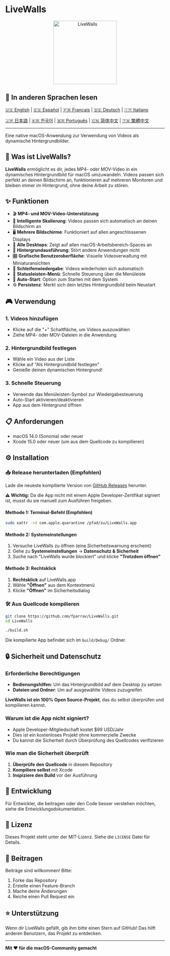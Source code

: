 # LiveWalls

<p align="center">
  <img src="icon_asset/icono-macOS-Default-1024x1024@2x.png" alt="LiveWalls" width="200" height="200">
</p>

## 📖 In anderen Sprachen lesen

[🇺🇸 English](README.en.md) | [🇪🇸 Español](README.es.md) | [🇫🇷 Français](README.fr.md) | [🇩🇪 Deutsch](README.de.md) | [🇮🇹 Italiano](README.it.md)

[🇯🇵 日本語](README.ja.md) | [🇰🇷 한국어](README.ko.md) | [🇧🇷 Português](README.pt-BR.md) | [🇨🇳 简体中文](README.zh-CN.md) | [🇹🇼 繁體中文](README.zh-TW.md)

---

Eine native macOS-Anwendung zur Verwendung von Videos als dynamische Hintergrundbilder.

## 🎥 Was ist LiveWalls?

**LiveWalls** ermöglicht es dir, jedes MP4- oder MOV-Video in ein dynamisches Hintergrundbild für macOS umzuwandeln. Videos passen sich perfekt an deinen Bildschirm an, funktionieren auf mehreren Monitoren und bleiben immer im Hintergrund, ohne deine Arbeit zu stören.

## ✨ Funktionen

- 🎬 **MP4- und MOV-Video-Unterstützung**
- 📱 **Intelligente Skalierung**: Videos passen sich automatisch an deinen Bildschirm an
- 🖥️ **Mehrere Bildschirme**: Funktioniert auf allen angeschlossenen Displays
- 🏢 **Alle Desktops**: Zeigt auf allen macOS-Arbeitsbereich-Spaces an
- 👻 **Hintergrundausführung**: Stört andere Anwendungen nicht
- 🎛️ **Grafische Benutzeroberfläche**: Visuelle Videoverwaltung mit Miniaturansichten
- 🔄 **Schleifenwiedergabe**: Videos wiederholen sich automatisch
- 📍 **Statusleisten-Menü**: Schnelle Steuerung über die Menüleiste
- 🚀 **Auto-Start**: Option zum Starten mit dem System
- ⚙️ **Persistenz**: Merkt sich dein letztes Hintergrundbild beim Neustart

## 🎮 Verwendung

### 1. Videos hinzufügen

- Klicke auf die "+" Schaltfläche, um Videos auszuwählen
- Ziehe MP4- oder MOV-Dateien in die Anwendung

### 2. Hintergrundbild festlegen

- Wähle ein Video aus der Liste
- Klicke auf "Als Hintergrundbild festlegen"
- Genieße deinen dynamischen Hintergrund!

### 3. Schnelle Steuerung

- Verwende das Menüleisten-Symbol zur Wiedergabesteuerung
- Auto-Start aktivieren/deaktivieren
- App aus dem Hintergrund öffnen

## 📋 Anforderungen

- macOS 14.0 (Sonoma) oder neuer
- Xcode 15.0 oder neuer (um aus dem Quellcode zu kompilieren)

## ⚙️ Installation

### 📥 Release herunterladen (Empfohlen)

Lade die neueste kompilierte Version von [GitHub Releases](https://github.com/fparrav/LiveWalls/releases/latest) herunter.

**⚠️ Wichtig:** Da die App nicht mit einem Apple Developer-Zertifikat signiert ist, musst du sie manuell zum Ausführen freigeben.

#### Methode 1: Terminal-Befehl (Empfohlen)

```bash
sudo xattr -rd com.apple.quarantine /pfad/zu/LiveWalls.app
```

#### Methode 2: Systemeinstellungen

1. Versuche LiveWalls zu öffnen (eine Sicherheitswarnung erscheint)
2. Gehe zu **Systemeinstellungen** → **Datenschutz & Sicherheit**
3. Suche nach "LiveWalls wurde blockiert" und klicke **"Trotzdem öffnen"**

#### Methode 3: Rechtsklick

1. **Rechtsklick** auf LiveWalls.app
2. Wähle **"Öffnen"** aus dem Kontextmenü
3. Klicke **"Öffnen"** im Sicherheitsdialog

### 🛠️ Aus Quellcode kompilieren

   ```bash
   git clone https://github.com/fparrav/LiveWalls.git
   cd LiveWalls
   ```

   ```bash
   ./build.sh
   ```

   Die kompilierte App befindet sich im `build/Debug/` Ordner.

## 🔒 Sicherheit und Datenschutz

### Erforderliche Berechtigungen

- **Bedienungshilfen**: Um das Hintergrundbild auf dem Desktop zu setzen
- **Dateien und Ordner**: Um auf ausgewählte Videos zuzugreifen

**LiveWalls ist ein 100% Open Source-Projekt**, das du selbst überprüfen und kompilieren kannst.

### Warum ist die App nicht signiert?

- Apple Developer-Mitgliedschaft kostet $99 USD/Jahr
- Dies ist ein kostenloses Projekt ohne kommerzielle Zwecke
- Du kannst die Sicherheit durch Überprüfung des Quellcodes verifizieren

### Wie man die Sicherheit überprüft

1. **Überprüfe den Quellcode** in diesem Repository
2. **Kompiliere selbst** mit Xcode
3. **Inspiziere den Build** vor der Ausführung

## 🚀 Entwicklung

Für Entwickler, die beitragen oder den Code besser verstehen möchten, siehe die Entwicklungsdokumentation.

## 📄 Lizenz

Dieses Projekt steht unter der MIT-Lizenz. Siehe die `LICENSE` Datei für Details.

## 🤝 Beitragen

Beiträge sind willkommen! Bitte:

1. Forke das Repository
2. Erstelle einen Feature-Branch
3. Mache deine Änderungen
4. Reiche einen Pull Request ein

## ⭐ Unterstützung

Wenn dir LiveWalls gefällt, gib ihm bitte einen Stern auf GitHub! Das hilft anderen Benutzern, das Projekt zu entdecken.

---

**Mit ❤️ für die macOS-Community gemacht**
